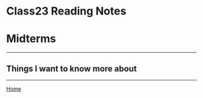 # Class23 Reading Notes

# Midterms

----

## Things I want to know more about

----
[Home](https://github.com/MISalz/401_Reading_Notes/blob/main/README.md)